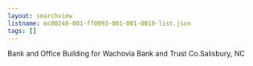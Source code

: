 ```yaml
---
layout: searchview
listname: mc00240-001-ff0093-001-001-0010-list.json
tags: []
---
```

Bank and Office Building for Wachovia Bank and Trust Co.Salisbury, NC